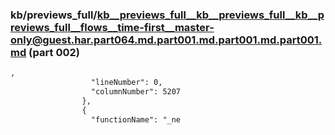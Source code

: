 ### kb/previews_full/kb__previews_full__kb__previews_full__kb__previews_full__flows__time-first__master-only@guest.har.part064.md.part001.md.part001.md.part001.md (part 002)

```md
,
                  "lineNumber": 0,
                  "columnNumber": 5207
                },
                {
                  "functionName": "_ne
```

```
